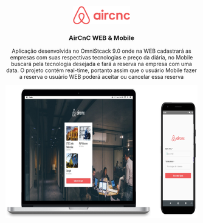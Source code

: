 <p align="center">
  <img src="./.github/logo.png" alt="Logo">
  <h3 align="center">AirCnC WEB & Mobile</h3>
  <p align="center">Aplicação desenvolvida no OmniStcack 9.0 onde na WEB cadastrará as empresas com suas respectivas tecnologias e preço da diária, no Mobile buscará pela tecnologia desejada e fará a reserva na empresa com uma data. O projeto contém real-time, portanto assim que o usuário Mobile fazer a reserva o usuário WEB poderá aceitar ou cancelar essa reserva </p>
 <p align="center">
  <a href="https://github.com/gmass0n/aircnc">
    <img src="./.github/web-mobile.png" alt="Main" height="350">
  </a>
  </p>
</p>
